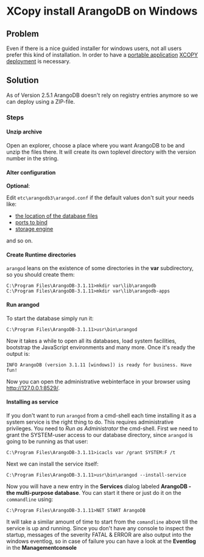 XCopy install ArangoDB on Windows
=================================

Problem
-------

Even if there is a nice guided installer for windows users, not all users prefer this kind of installation. In order to have a [portable application](http://en.wikipedia.org/wiki/Portable_application) [XCOPY deployment](http://en.wikipedia.org/wiki/XCOPY_deployment) is necessary.

Solution
--------
As of Version 2.5.1 ArangoDB doesn't rely on registry entries anymore so we can deploy using a ZIP-file.

### Steps

#### Unzip archive

Open an explorer, choose a place where you want ArangoDB to be and unzip the files there. It will create its own toplevel directory with the version number in the string.

#### Alter configuration

**Optional**:

Edit `etc\arangodb3\arangod.conf` if the default values don't suit your needs 
like:

- [the location of the database files](../..//Manual/Administration/Configuration/Wal.html)
- [ports to bind](../../Manual/Administration/Configuration/Endpoint.html)
- [storage engine](../../Manual/Administration/Configuration/GeneralArangod.html#storage-engine)

and so on.



#### Create Runtime directories

`arangod` leans on the existence of some directories in the **var** subdirectory, so you should create them:

```
C:\Program Files\ArangoDB-3.1.11>mkdir var\lib\arangodb
C:\Program Files\ArangoDB-3.1.11>mkdir var\lib\arangodb-apps
```

#### Run arangod

To start the database simply run it:

```
C:\Program Files\ArangoDB-3.1.11>usr\bin\arangod
```

Now it takes a while to open all its databases, load system facilities, bootstrap the JavaScript environments and many more. Once it's ready the output is:

```
INFO ArangoDB (version 3.1.11 [windows]) is ready for business. Have fun!
```

Now you can open the administrative webinterface in your browser using http://127.0.0.1:8529/.

#### Installing as service

If you don't want to run `arangod` from a cmd-shell each time installing it as a system service is the right thing to do.
This requires administrative privileges. You need to *Run as Administrator* the cmd-shell.
First we need to grant the SYSTEM-user access to our database directory, since `arangod` is going to be running as that user:

```
C:\Program Files\ArangoDB-3.1.11>icacls var /grant SYSTEM:F /t
```

Next we can install the service itself:

```
C:\Program Files\ArangoDB-3.1.11>usr\bin\arangod --install-service
```

Now you will have a new entry in the **Services** dialog labeled **ArangoDB - the multi-purpose database**. You can start it there or just do it on the `commandline` using:

```
C:\Program Files\ArangoDB-3.1.11>NET START ArangoDB
```

It will take a similar amount of time to start from the `comandline` above till the service is up and running.
Since you don't have any console to inspect the startup, messages of the severity FATAL & ERROR are also output into the windows eventlog, so in case of failure you can have a look at the **Eventlog** in the **Managementconsole**
